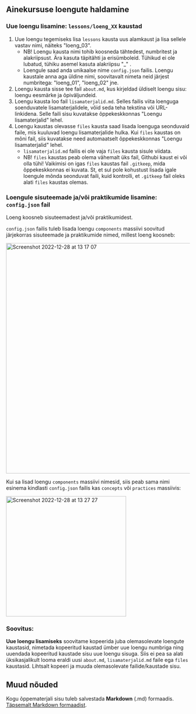 ## Ainekursuse loengute haldamine
    
### Uue loengu lisamine: `lessons/loeng_XX` kaustad

1) Uue loengu tegemiseks lisa `lessons` kausta uus alamkaust ja lisa sellele vastav nimi, näiteks "loeng_03".
    - NB! Loengu kausta nimi tohib koosneda tähtedest, numbritest ja alakriipsust. Ära kasuta täpitähti ja erisümboleid. Tühikud ei ole lubatud, tühiku asemel kasuta alakriipsu "_" . <br />
    - Loengule saad anda unikaalse nime `config.json` failis. Loengu kaustale anna aga üldine nimi, soovitavalt nimeta neid järjest numbritega: "loeng_01", "loeng_02" jne.
2) Loengu kausta sisse tee fail `about.md`, kus kirjeldad üldiselt loengu sisu: loengu eesmärke ja õpiväljundeid. <br />
3) Loengu kausta loo fail `lisamaterjalid.md`. Selles failis viita loenguga soenduvatele lisamaterjalidele, võid seda teha tekstina või URL-linkidena. Selle faili sisu kuvatakse õppekeskkonnas "Loengu lisamaterjalid" lehel.
4) Loengu kaustas olevasse `files` kausta saad lisada loenguga seonduvaid faile, mis kuuluvad loengu lisamaterjalide hulka. Kui `files` kaustas on mõni fail, siis  kuvatakse need automaatselt õppekeskkonnas "Loengu lisamaterjalid" lehel. 
    - `lisamaterjalid.md` failis ei ole vaja `files` kausta sisule viidata.
    - NB! `files` kaustas peab olema vähemalt üks fail, Githubi kaust ei või olla tühi! Vaikimisi on igas `files` kaustas fail `.gitkeep`, mida õppekeskkonnas ei kuvata. St, et sul pole kohustust lisada igale loengule mõnda seonduvat faili, kuid kontrolli, et `.gitkeep` fail oleks alati `files` kaustas olemas.

### Loengule sisuteemade ja/või praktikumide lisamine: `config.json` fail
Loeng koosneb sisuteemadest ja/või praktikumidest.

`config.json` failis tuleb lisada loengu `components` massiivi soovitud järjekorras sisuteemade ja praktikumide nimed, millest loeng koosneb:

<img width="630" alt="Screenshot 2022-12-28 at 13 17 07" src="https://user-images.githubusercontent.com/62253084/209804141-f415d370-be9a-43a8-bfda-cfa31282fe52.png">
    
Kui sa lisad loengu `components` massiivi nimesid, siis peab sama nimi esinema kindlasti `config.json` failis kas `concepts` või `practices` massiivis:

<img width="329" alt="Screenshot 2022-12-28 at 13 27 27" src="https://user-images.githubusercontent.com/62253084/209805446-42bb6750-ad33-4079-8b7f-ae50d20c6b17.png">

### Soovitus:

**Uue loengu lisamiseks** soovitame kopeerida juba olemasolevate loengute kaustasid, nimetada kopeeritud kaustad ümber uue loengu numbriga ning uuendada kopeeritud kaustade sisu uue loengu sisuga. Siis ei pea sa alati üksikasjalikult looma eraldi uusi `about.md`, `lisamaterjalid.md` faile ega `files` kaustasid. Lihtsalt kopeeri ja muuda olemasolevate failide/kaustade sisu.

## Muud nõuded

Kogu õppematerjali sisu tuleb salvestada **Markdown** (.md) formaadis. [Täpsemalt Markdown formaadist](https://github.com/tluhk/HK_Programmeerimine-II#muud-nõuded).
    
